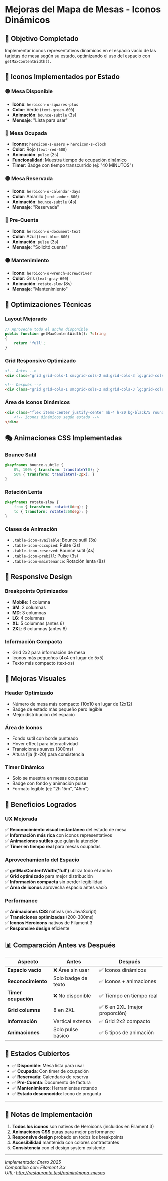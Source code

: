 # Mejoras del Mapa de Mesas - Iconos Dinámicos

## 🎯 Objetivo Completado
Implementar iconos representativos dinámicos en el espacio vacío de las tarjetas de mesa según su estado, optimizando el uso del espacio con `getMaxContentWidth()`.

## 🎨 Iconos Implementados por Estado

### 🟢 Mesa Disponible
- **Icono**: `heroicon-o-squares-plus`
- **Color**: Verde (`text-green-600`)
- **Animación**: `bounce-subtle` (3s)
- **Mensaje**: "Lista para usar"

### 🔴 Mesa Ocupada
- **Iconos**: `heroicon-s-users` + `heroicon-s-clock`
- **Color**: Rojo (`text-red-600`)
- **Animación**: `pulse` (2s)
- **Funcionalidad**: Muestra tiempo de ocupación dinámico
- **Timer**: Badge con tiempo transcurrido (ej: "40 MINUTOS")

### 🟡 Mesa Reservada
- **Icono**: `heroicon-o-calendar-days`
- **Color**: Amarillo (`text-amber-600`)
- **Animación**: `bounce-subtle` (4s)
- **Mensaje**: "Reservada"

### 🔵 Pre-Cuenta
- **Icono**: `heroicon-o-document-text`
- **Color**: Azul (`text-blue-600`)
- **Animación**: `pulse` (3s)
- **Mensaje**: "Solicitó cuenta"

### ⚫ Mantenimiento
- **Icono**: `heroicon-o-wrench-screwdriver`
- **Color**: Gris (`text-gray-600`)
- **Animación**: `rotate-slow` (8s)
- **Mensaje**: "Mantenimiento"

## 🔧 Optimizaciones Técnicas

### Layout Mejorado
```php
// Aprovecha todo el ancho disponible
public function getMaxContentWidth(): ?string
{
    return 'full';
}
```

### Grid Responsivo Optimizado
```html
<!-- Antes -->
<div class="grid grid-cols-1 sm:grid-cols-2 md:grid-cols-3 lg:grid-cols-4 xl:grid-cols-6 2xl:grid-cols-8 gap-4">

<!-- Después -->
<div class="grid grid-cols-1 sm:grid-cols-2 md:grid-cols-3 lg:grid-cols-4 xl:grid-cols-5 2xl:grid-cols-6 gap-6">
```

### Área de Iconos Dinámicos
```html
<div class="flex items-center justify-center mb-4 h-20 bg-black/5 rounded-lg border-2 border-dashed border-black/10 transition-all duration-300 hover:bg-black/10">
    <!-- Iconos dinámicos según estado -->
</div>
```

## 🎭 Animaciones CSS Implementadas

### Bounce Sutil
```css
@keyframes bounce-subtle {
    0%, 100% { transform: translateY(0); }
    50% { transform: translateY(-2px); }
}
```

### Rotación Lenta
```css
@keyframes rotate-slow {
    from { transform: rotate(0deg); }
    to { transform: rotate(360deg); }
}
```

### Clases de Animación
- `.table-icon-available`: Bounce sutil (3s)
- `.table-icon-occupied`: Pulse (2s)
- `.table-icon-reserved`: Bounce sutil (4s)
- `.table-icon-prebill`: Pulse (3s)
- `.table-icon-maintenance`: Rotación lenta (8s)

## 📱 Responsive Design

### Breakpoints Optimizados
- **Mobile**: 1 columna
- **SM**: 2 columnas
- **MD**: 3 columnas
- **LG**: 4 columnas
- **XL**: 5 columnas (antes 6)
- **2XL**: 6 columnas (antes 8)

### Información Compacta
- Grid 2x2 para información de mesa
- Iconos más pequeños (4x4 en lugar de 5x5)
- Texto más compacto (text-xs)

## 🎨 Mejoras Visuales

### Header Optimizado
- Número de mesa más compacto (10x10 en lugar de 12x12)
- Badge de estado más pequeño pero legible
- Mejor distribución del espacio

### Área de Iconos
- Fondo sutil con borde punteado
- Hover effect para interactividad
- Transiciones suaves (300ms)
- Altura fija (h-20) para consistencia

### Timer Dinámico
- Solo se muestra en mesas ocupadas
- Badge con fondo y animación pulse
- Formato legible (ej: "2h 15m", "45m")

## 🚀 Beneficios Logrados

### UX Mejorada
✅ **Reconocimiento visual instantáneo** del estado de mesa  
✅ **Información más rica** con iconos representativos  
✅ **Animaciones sutiles** que guían la atención  
✅ **Timer en tiempo real** para mesas ocupadas  

### Aprovechamiento del Espacio
✅ **getMaxContentWidth('full')** utiliza todo el ancho  
✅ **Grid optimizado** para mejor distribución  
✅ **Información compacta** sin perder legibilidad  
✅ **Área de iconos** aprovecha espacio antes vacío  

### Performance
✅ **Animaciones CSS** nativas (no JavaScript)  
✅ **Transiciones optimizadas** (200-300ms)  
✅ **Iconos Heroicons** nativos de Filament 3  
✅ **Responsive design** eficiente  

## 📊 Comparación Antes vs Después

| Aspecto | Antes | Después |
|---------|-------|---------|
| **Espacio vacío** | ❌ Área sin usar | ✅ Iconos dinámicos |
| **Reconocimiento** | Solo badge de texto | ✅ Iconos + animaciones |
| **Timer ocupación** | ❌ No disponible | ✅ Tiempo en tiempo real |
| **Grid columns** | 8 en 2XL | ✅ 6 en 2XL (mejor proporción) |
| **Información** | Vertical extensa | ✅ Grid 2x2 compacto |
| **Animaciones** | Solo pulse básico | ✅ 5 tipos de animación |

## 🎯 Estados Cubiertos

- ✅ **Disponible**: Mesa lista para usar
- ✅ **Ocupada**: Con timer de ocupación
- ✅ **Reservada**: Calendario de reserva
- ✅ **Pre-Cuenta**: Documento de factura
- ✅ **Mantenimiento**: Herramientas rotando
- ✅ **Estado desconocido**: Icono de pregunta

---

## 📝 Notas de Implementación

1. **Todos los iconos** son nativos de Heroicons (incluidos en Filament 3)
2. **Animaciones CSS** puras para mejor performance
3. **Responsive design** probado en todos los breakpoints
4. **Accesibilidad** mantenida con colores contrastantes
5. **Consistencia** con el design system existente

---

*Implementado: Enero 2025*  
*Compatible con: Filament 3.x*  
*URL: http://restaurante.test/admin/mapa-mesas*